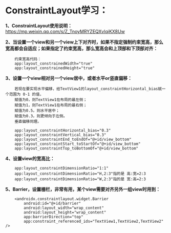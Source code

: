 # ConstraintLayout学习：

**1、ConstraintLayout使用说明：** https://mp.weixin.qq.com/s/Z_TnoyMRYZEQXvlqiKX8Uw

**2、当设置一个view和另一个view上下对齐时，如果不指定强制约束宽高，那么宽高都会自适应；如果指定了约束宽高，那么宽高会和上顶部和下顶部对齐：**

        约束宽高代码：
        app:layout_constrainedWidth="true"
        app:layout_constrainedHeight="true"

**3、设置一个view相对另一个view居中，或者水平or竖直偏移：**

        若现在要实现水平偏移，给TextView1的layout_constraintHorizontal_bias赋一个范围为 0-1 的值，
        赋值为0，则TextView1在布局的最左侧；
        赋值为1，则TextView1在布局的最右侧；
        赋值为0.5，则水平居中；
        赋值为0.3，则更倾向于左侧。
        垂直偏移同理。

        app:layout_constraintHorizontal_bias="0.3"
        app:layout_constraintVertical_bias="0.3"
        app:layout_constraintEnd_toEndOf="@+id/view_bottom"
        app:layout_constraintStart_toStartOf="@+id/view_bottom"
        app:layout_constraintTop_toBottomOf="@+id/view_bottom"

**4、设置view的宽高比：**

        app:layout_constraintDimensionRatio="1:1"
        app:layout_constraintDimensionRatio="H,2:3"指的是 高:宽=2:3
        app:layout_constraintDimensionRatio="W,2:3"指的是 宽:高=2:3

**5、Barrier，设置栅栏，非常有用，某个view需要对齐另外一组view时用到：**

        <androidx.constraintlayout.widget.Barrier
            android:id="@+id/barrier"
            android:layout_width="wrap_content"
            android:layout_height="wrap_content"
            app:barrierDirection="top"
            app:constraint_referenced_ids="TextView1,TextView2,TextView2" />
